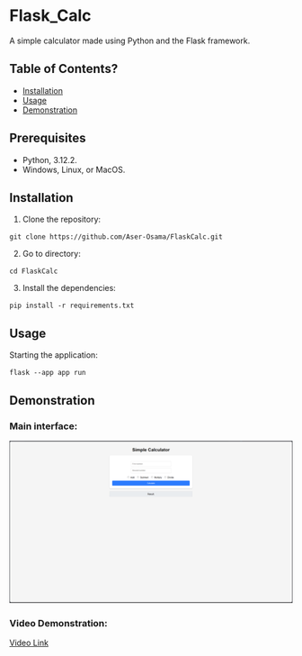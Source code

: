 # Flask_Calc
A simple calculator made using Python and the Flask framework.

## Table of Contents?
- [Installation](#Installation)
- [Usage](#Usage)
- [Demonstration](#Demonstration)

## Prerequisites
- Python, 3.12.2.
- Windows, Linux, or MacOS.

## Installation
1. Clone the repository:

```
git clone https://github.com/Aser-Osama/FlaskCalc.git
```
2. Go to directory:
```
cd FlaskCalc
```
3. Install the dependencies:
```
pip install -r requirements.txt
```

## Usage
Starting the application:
```
flask --app app run 
```

## Demonstration
### Main interface:
![MainInterface](image.png)

### Video Demonstration:
[Video Link](https://youtu.be/-JERhsHXrrc)
